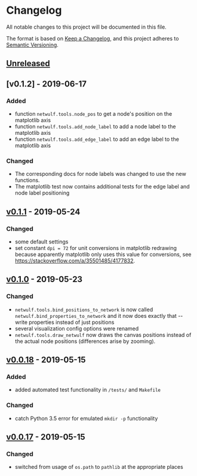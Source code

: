 # Changelog

All notable changes to this project will be documented in this file.

The format is based on [Keep a Changelog](https://keepachangelog.com/en/1.0.0/),
and this project adheres to [Semantic Versioning](https://semver.org/spec/v2.0.0.html).

## [Unreleased]

## [v0.1.2] - 2019-06-17
### Added
- function `netwulf.tools.node_pos` to get a node's position on the matplotlib axis
- function `netwulf.tools.add_node_label` to add a node label to the matplotlib axis
- function `netwulf.tools.add_edge_label` to add an edge label to the matplotlib axis

### Changed
- The corresponding docs for node labels was changed to use the new functions.
- The matplotlib test now contains additional tests for the edge label and node label positioning

## [v0.1.1] - 2019-05-24
### Changed
- some default settings
- set constant `dpi = 72` for unit conversions in matplotlib redrawing because apparently matplotlib only uses this value for conversions, see https://stackoverflow.com/a/35501485/4177832.

## [v0.1.0] - 2019-05-23
### Changed
- `netwulf.tools.bind_positions_to_network` is now called `netwulf.bind_properties_to_network` and it now does exactly that -- write properties instead of just positions
- several visualization config options were renamed
- `netwulf.tools.draw_netwulf` now draws the canvas positions instead of the actual node positions (differences arise by zooming).

## [v0.0.18] - 2019-05-15
### Added
- added automated test functionality in ``/tests/`` and ``Makefile``

### Changed
- catch Python 3.5 error for emulated ``mkdir -p`` functionality

## [v0.0.17] - 2019-05-15
### Changed
- switched from usage of `os.path` to `pathlib` at the appropriate places

[Unreleased]: https://github.com/benmaier/netwulf/compare/v0.1.2...HEAD
[v0.1.1]: https://github.com/benmaier/netwulf/compare/v0.1.1...v0.1.2
[v0.1.1]: https://github.com/benmaier/netwulf/compare/v0.1.0...v0.1.1
[v0.1.0]: https://github.com/benmaier/netwulf/compare/v0.0.18...v0.1.0
[v0.0.18]: https://github.com/benmaier/netwulf/compare/v0.0.17...v0.0.18
[v0.0.17]: https://github.com/benmaier/netwulf/releases/tag/v0.0.17

